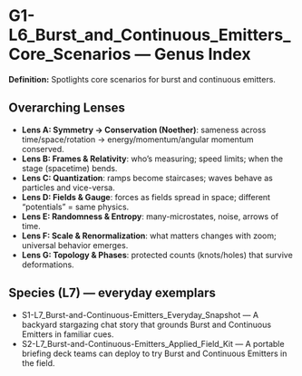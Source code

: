 # G1-L6_Burst_and_Continuous_Emitters_Core_Scenarios — Genus Index
**Definition:** Spotlights core scenarios for burst and continuous emitters.

## Overarching Lenses

- **Lens A: Symmetry -> Conservation (Noether)**: sameness across time/space/rotation → energy/momentum/angular momentum conserved.
- **Lens B: Frames & Relativity**: who’s measuring; speed limits; when the stage (spacetime) bends.
- **Lens C: Quantization**: ramps become staircases; waves behave as particles and vice-versa.
- **Lens D: Fields & Gauge**: forces as fields spread in space; different “potentials” = same physics.
- **Lens E: Randomness & Entropy**: many-microstates, noise, arrows of time.
- **Lens F: Scale & Renormalization**: what matters changes with zoom; universal behavior emerges.
- **Lens G: Topology & Phases**: protected counts (knots/holes) that survive deformations.

## Species (L7) — everyday exemplars
- S1-L7_Burst-and-Continuous-Emitters_Everyday_Snapshot — A backyard stargazing chat story that grounds Burst and Continuous Emitters in familiar cues.
- S2-L7_Burst-and-Continuous-Emitters_Applied_Field_Kit — A portable briefing deck teams can deploy to try Burst and Continuous Emitters in the field.
